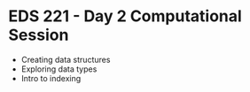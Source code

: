 # EDS 221 - Day 2 Computational Session

- Creating data structures
- Exploring data types
- Intro to indexing
